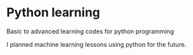 # Python learning
<p>Basic to advanced learning codes for python programming</p>
<p>I planned machine learning lessons using python for the future.</p>
